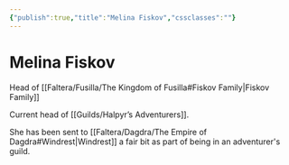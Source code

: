 ```yaml
---
{"publish":true,"title":"Melina Fiskov","cssclasses":""}
---
```




# Melina Fiskov

Head of [[Faltera/Fusilla/The Kingdom of Fusilla#Fiskov Family\|Fiskov Family]]

Current head of [[Guilds/Halpyr’s Adventurers]].

She has been sent to [[Faltera/Dagdra/The Empire of Dagdra#Windrest\|Windrest]] a fair bit as part of being in an adventurer's guild.

